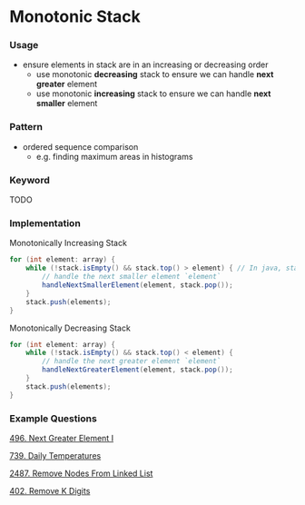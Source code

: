 # Monotonic Stack

### Usage

- ensure elements in stack are in an increasing or decreasing order
    - use monotonic **decreasing** stack to ensure we can handle **next greater** element
    - use monotonic **increasing** stack to ensure we can handle **next smaller** element

### Pattern

- ordered sequence comparison 
  - e.g. finding maximum areas in histograms

### Keyword

TODO

### Implementation

Monotonically Increasing Stack
```java
for (int element: array) {
	while (!stack.isEmpty() && stack.top() > element) { // In java, stack.peek()
		// handle the next smaller element `element`
		handleNextSmallerElement(element, stack.pop());
	}
	stack.push(elements);
}
```

Monotonically Decreasing Stack
```java
for (int element: array) {
	while (!stack.isEmpty() && stack.top() < element) {
		// handle the next greater element `element`
		handleNextGreaterElement(element, stack.pop());
	}
	stack.push(elements);
}
```

### Example Questions

[496. Next Greater Element I](496.%20Next%20Greater%20Element%20I.md)

[739. Daily Temperatures](739.%20Daily%20Temperatures.md)

[2487. Remove Nodes From Linked List](2487.%20Remove%20Nodes%20From%20Linked%20List.md)

[402. Remove K Digits](402.%20Remove%20K%20Digits.md)

